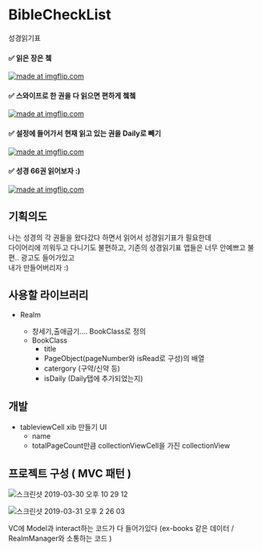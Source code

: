 # BibleCheckList
성경읽기표 



#### ✅ 읽은 장은 쳌
<a href="https://imgflip.com/gif/2n5u4o"><img src="https://i.imgflip.com/2n5u4o.gif" title="made at imgflip.com"/></a>







#### ✅ 스와이프로 한 권을 다 읽으면 편하게 쳌쳌 
<a href="https://imgflip.com/gif/2n5tr4"><img src="https://i.imgflip.com/2n5tr4.gif" title="made at imgflip.com"/></a> 


#### ✅ 설정에 들어가서 현재 읽고 있는 권을 Daily로 빼기  
<a href="https://imgflip.com/gif/2wnkuh"><img src="https://i.imgflip.com/2wnkuh.gif" title="made at imgflip.com"/></a>


#### ✅ 성경 66권 읽어보자 :) 
<a href="https://imgflip.com/gif/2n5uho"><img src="https://i.imgflip.com/2n5uho.gif" title="made at imgflip.com"/></a>




## 기획의도
나는 성경의 각 권들을 왔다갔다 하면서 읽어서 성경읽기표가 필요한데  
다이어리에 끼워두고 다니기도 불편하고, 기존의 성경읽기표 앱들은 너무 안예쁘고 불편.. 광고도 들어가있고  
내가 만들어버리자 :)  


## 사용할 라이브러리
* Realm
  
  * 창세기,출애굽기.... BookClass로 정의
  * BookClass
    * title
    * PageObject(pageNumber와 isRead로 구성)의 배열
    * catergory (구약/신약 등) 
    * isDaily (Daily탭에 추가되었는지)


## 개발 

* tableviewCell xib 만들기 
  UI 
  * name
  * totalPageCount만큼 collectionViewCell을 가진 collectionView



## 프로젝트 구성 ( MVC 패턴 )

![스크린샷 2019-03-30 오후 10 29 12](https://user-images.githubusercontent.com/9502063/55285147-c7a7cd00-53c0-11e9-94ef-a67e180fa1cc.png)

![스크린샷 2019-03-31 오후 2 26 03](https://user-images.githubusercontent.com/9502063/55285158-ec9c4000-53c0-11e9-8ca1-ed9768ce054a.png)



VC에 Model과 interact하는 코드가 다 들어가있다 
(ex-books 같은 데이터 / RealmManager와 소통하는 코드 ) 